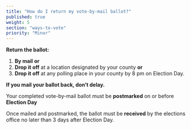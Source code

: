 ```yaml
---
title: "How do I return my vote-by-mail ballot?"
published: true
weight: 5
section: "ways-to-vote"
priority: "Minor"
---
```

**Return the ballot:**
1. **By mail** **or**
2. **Drop it off** at a location designated by your county **or**
3. **Drop it off** at any polling place in your county by 8 pm on Election Day.

**If you mail your ballot back, don’t delay.**  

Your completed vote-by-mail ballot must be **postmarked** on or before **Election Day**

Once mailed and postmarked, the ballot must be **received** by the elections office no later than 3 days after Election Day.
